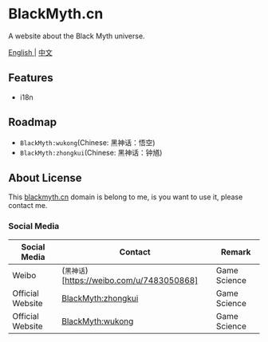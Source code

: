 # BlackMyth.cn

A website about the Black Myth universe.

<p> <a href="/README.md">English </a> |  <a href="/README-zh-CN.md">中文 </a> </p>

## Features

- i18n

## Roadmap

- `BlackMyth:wukong`(Chinese: 黑神话：悟空)
- `BlackMyth:zhongkui`(Chinese: 黑神话：钟馗)

## About License

This [blackmyth.cn](blackmyth.cn) domain is belong to me, is you want to use it, please contact me.

### Social Media

| Social Media     | Contact                                        | Remark       |
|------------------|------------------------------------------------|--------------|
| Weibo            | (`黑神话`)[https://weibo.com/u/7483050868]        | Game Science |
| Official Website | [BlackMyth:zhongkui](www.gamesci.cn/zhongkui)  | Game Science |
| Official Website | [BlackMyth:wukong](https://gamesci.cn/wukong/) | Game Science |
